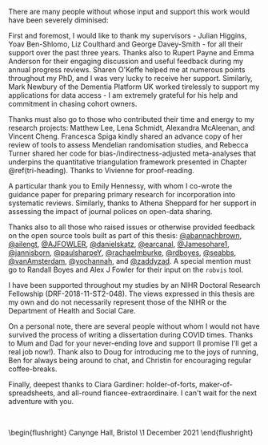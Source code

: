 <!-- do not edit by hand - make changes to _acknowledgements.Rmd instead -->

<!-- TODO CHECK ALL NAME SPELLINGS -->

There are many people without whose input and support this work would have been severely diminised: 

First and foremost, I would like to thank my supervisors - Julian Higgins, Yoav Ben-Shlomo, Liz Coulthard and George Davey-Smith - for all their support over the past three years. Thanks also to Rupert Payne and Emma Anderson for their engaging discussion and useful feedback during my annual progress reviews. Sharen O'Keffe helped me at numerous points throughout my PhD, and I was very lucky to receive her support. Similarly, Mark Newbury of the Dementia Platform UK worked tirelessly to support my applications for data access - I am extremely grateful for his help and commitment in chasing cohort owners.

Thanks must also go to those who contributed their time and energy to my research projects: Matthew Lee, Lena Schmidt, Alexandra McAleenan, and Vincent Cheng. Francesca Spiga kindly shared an advance copy of her review of tools to assess Mendelian randomisation studies, and Rebecca Turner shared her code for bias-/indirectness-adjusted meta-analyses that underpins the quantitative triangulation framework presented in Chapter \@ref(tri-heading). Thanks to Vivienne for proof-reading.

A particular thank you to Emily Hennessy, with whom I co-wrote the guidance paper for preparing primary research for incorporation into systematic reviews. Similarly, thanks to Athena Sheppard for her support in assessing the impact of journal polices on open-data sharing.

Thanks also to all those who raised issues or otherwise provided feedback on the open source tools built as part of this thesis:
[&#x0040;abannachbrown](https://github.com/abannachbrown), [&#x0040;ailengt](https://github.com/ailengt), [&#x0040;AJFOWLER](https://github.com/AJFOWLER), [&#x0040;danielskatz](https://github.com/danielskatz), [&#x0040;earcanal](https://github.com/earcanal), [&#x0040;Jamesohare1](https://github.com/Jamesohare1), [&#x0040;jannisborn](https://github.com/jannisborn), [&#x0040;paulsharpeY](https://github.com/paulsharpeY), [&#x0040;rachaelmburke](https://github.com/rachaelmburke), [&#x0040;rdboyes](https://github.com/rdboyes), [&#x0040;seabbs](https://github.com/seabbs), [&#x0040;vanAmsterdam](https://github.com/vanAmsterdam), [&#x0040;yochannah](https://github.com/yochannah), and [&#x0040;zaddyzad](https://github.com/zaddyzad). A special mention must go to Randall Boyes and Alex J Fowler for their input on the `robvis` tool.

I have been supported throughout my studies by an NIHR Doctoral Research Fellowship (DRF-2018-11-ST2-048). The views expressed in this thesis are my own and do not necessarily represent those of the NIHR or the Department of Health and Social Care.

On a personal note, there are several people without whom I would not have survived the process of writing a dissertation during COVID times. Thanks to Mum and Dad for your never-ending love and support (I promise I'll get a real job now!). Thank also to Doug for introducing me to the joys of running, Ben for always being around to chat, and Christin for encouraging regular coffee-breaks. 

Finally, deepest thanks to Ciara Gardiner: holder-of-forts, maker-of-spreadsheets, and all-round fiancee-extraordinaire. I can't wait for the next adventure with you.

&nbsp;
&nbsp;
&nbsp;
&nbsp;
&nbsp;
&nbsp;
&nbsp;
&nbsp;

\begin{flushright}
Canynge Hall, Bristol \\1 December 2021
\end{flushright}
